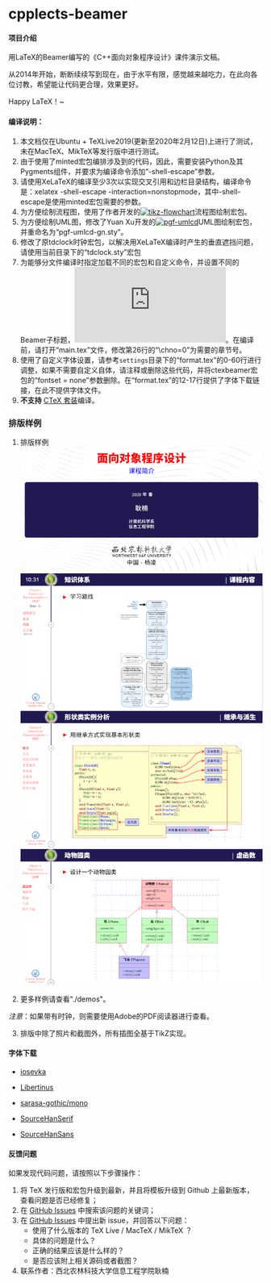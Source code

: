 # cpplects-beamer

#### 项目介绍
用LaTeX的Beamer编写的《C++面向对象程序设计》课件演示文稿。

从2014年开始，断断续续写到现在，由于水平有限，感觉越来越吃力，在此向各位讨教，希望能让代码更合理，效果更好。

Happy LaTeX！~

#### 编译说明：

1. 本文档仅在Ubuntu + TeXLive2019(更新至2020年2月12日)上进行了测试，未在MacTeX、MikTeX等发行版中进行测试。
2. 由于使用了minted宏包编排涉及到的代码，因此，需要安装Python及其Pygments组件，并要求为编译命令添加“-shell-escape”参数。
3. 请使用XeLaTeX的编译至少3次以实现交叉引用和边栏目录结构，编译命令是：xelatex -shell-escape -interaction=nonstopmode，其中-shell-escape是使用minted宏包需要的参数。
4. 为方便绘制流程图，使用了作者开发的[![tikz-flowchart](https://github.com/registor/tikz-flowchart)](https://github.com/registor/tikz-flowchart)流程图绘制宏包。
5. 为方便绘制UML图，修改了Yuan Xu开发的[![pgf-umlcd](https://github.com/xuyuan/pgf-umlcd)](https://github.com/xuyuan/pgf-umlcd)UML图绘制宏包，并重命名为“pgf-umlcd-gn.sty”。
6. 修改了原tdclock时钟宏包，以解决用XeLaTeX编译时产生的垂直遮挡问题，请使用当前目录下的“tdclock.sty”宏包
7. 为能够分文件编译时指定加载不同的宏包和自定义命令，并设置不同的Beamer子标题，[![利用ifcase实现Beamer中include多文件中的单个tex文件的编译](https://wenda.latexstudio.net/article-5018.html)](https://wenda.latexstudio.net/article-5018.html)。在编译前，请打开“main.tex”文件，修改第26行的“\chno=0”为需要的章节号。
8. 使用了自定义字体设置，请参考`settings`目录下的“format.tex”的0-60行进行调整，如果不需要自定义自体，请注释或删除这些代码，并将ctexbeamer宏包的“fontset = none”参数删除。在“format.tex”的12-17行提供了字体下载链接，在此不提供字体文件。
9. **不支持** [CTeX 套装](http://www.ctex.org/CTeXDownload)编译。

### 排版样例
1. 排版样例
![](./screenshots/00cover2.png)
![](./screenshots/01withclock2.png)
![](./screenshots/02tikzfig2.png)
![](./screenshots/03UML2.png)

2. 更多样例请查看"./demos"。

*注意*：如果带有时钟，则需要使用Adobe的PDF阅读器进行查看。

3. 排版中除了照片和截图外，所有插图全基于TikZ实现。

#### 字体下载

- [iosevka](https://github.com/be5invis/Iosevka/releases)

- [Libertinus](https://github.com/alif-type/libertinus/releases)

- [sarasa-gothic/mono](https://github.com/be5invis/Sarasa-Gothic/releases)

- [SourceHanSerif](https://github.com/adobe-fonts/source-han-serif/releases)

- [SourceHanSans](https://github.com/adobe-fonts/source-han-sans/releases)

#### 反馈问题

如果发现代码问题，请按照以下步骤操作：

1. 将 TeX 发行版和宏包升级到最新，并且将模板升级到 Github 上最新版本，
查看问题是否已经修复；
2. 在 [GitHub Issues](https://github.com/registor/cpplects-beamer/issues)
中搜索该问题的关键词；
3. 在 [GitHub Issues](https://github.com/registor/cpplects-beamer/issues)
中提出新 issue，并回答以下问题：
    - 使用了什么版本的 TeX Live / MacTeX / MikTeX ？
    - 具体的问题是什么？
    - 正确的结果应该是什么样的？
    - 是否应该附上相关源码或者截图？
4. 联系作者：西北农林科技大学信息工程学院耿楠

